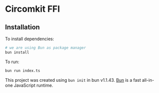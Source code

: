 # Circomkit FFI

## Installation

To install dependencies:

```bash
# we are using Bun as package manager
bun install
```

To run:

```bash
bun run index.ts
```

This project was created using `bun init` in bun v1.1.43. [Bun](https://bun.sh) is a fast all-in-one JavaScript runtime.
